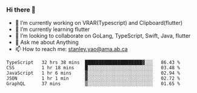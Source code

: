 ### Hi there 👋

- 🔭 I’m currently working on VRAR(Typescript) and Clipboard(flutter) 
- 🌱 I’m currently learning flutter
- 👯 I’m looking to collaborate on GoLang, TypeScript, Swift, Java, flutter
- 💬 Ask me about Anything
- 📫 How to reach me: stanley.yao@ama.ab.ca


<!--START_SECTION:waka-->
```text
TypeScript   32 hrs 38 mins  █████████████████████▓░░░   86.43 % 
CSS          1 hr 18 mins    █░░░░░░░░░░░░░░░░░░░░░░░░   03.48 % 
JavaScript   1 hr 6 mins     ▓░░░░░░░░░░░░░░░░░░░░░░░░   02.94 % 
JSON         1 hr 1 min      ▓░░░░░░░░░░░░░░░░░░░░░░░░   02.72 % 
GraphQL      37 mins         ▒░░░░░░░░░░░░░░░░░░░░░░░░   01.65 % 
```
<!--END_SECTION:waka-->
